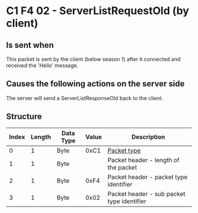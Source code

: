 # C1 F4 02 - ServerListRequestOld (by client)

## Is sent when

This packet is sent by the client (below season 1) after it connected and received the 'Hello' message.

## Causes the following actions on the server side

The server will send a ServerListResponseOld back to the client.

## Structure

| Index | Length | Data Type | Value | Description |
|-------|--------|-----------|-------|-------------|
| 0 | 1 |   Byte   | 0xC1  | [Packet type](PacketTypes.md) |
| 1 | 1 |    Byte   |      | Packet header - length of the packet |
| 2 | 1 |    Byte   | 0xF4  | Packet header - packet type identifier |
| 3 | 1 |    Byte   | 0x02  | Packet header - sub packet type identifier |